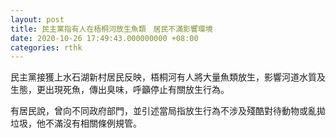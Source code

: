 ```yaml
---
layout: post
title: 民主黨指有人在梧桐河放生魚類　居民不滿影響環境
date: 2020-10-26 17:49:43.000000000 +08:00
categories: rthk
---
```


民主黨接獲上水石湖新村居民反映，梧桐河有人將大量魚類放生，影響河道水質及生態，更出現死魚，傳出臭味，呼籲停止有關放生行為。

有居民說，曾向不同政府部門，並引述當局指放生行為不涉及殘酷對待動物或亂拋垃圾，他不滿沒有相關條例規管。
